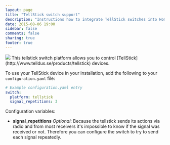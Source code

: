 ```yaml
---
layout: page
title: "TellStick switch support"
description: "Instructions how to integrate TellStick switches into Home Assistant."
date: 2015-08-06 19:00
sidebar: false
comments: false
sharing: true
footer: true
---
```


<img src='/images/supported_brands/telldus_tellstick.png' class='brand pull-right' />
This tellstick switch platform allows you to control [TellStick](http://www.telldus.se/products/tellstick) devices.

To use your TellStick device in your installation, add the following to your `configuration.yaml` file:

```yaml
# Example configuration.yaml entry
switch:
  platform: tellstick
  signal_repetitions: 3
```

Configuration variables:

- **signal_repetitions** *Optional*: Because the tellstick sends its actions via radio and from most receivers it's impossible to know if the signal was received or not. Therefore you can configure the switch to try to send each signal repeatedly.

